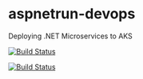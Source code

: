 # aspnetrun-devops
Deploying .NET Microservices to AKS

[![Build Status](https://dev.azure.com/debobrata82/shopping/_apis/build/status/Shoppingclient-pipeline?branchName=main)](https://dev.azure.com/debobrata82/shopping/_build/latest?definitionId=11&branchName=main)

[![Build Status](https://dev.azure.com/debobrata82/shopping/_apis/build/status/ShoppingAPI-pipeline?branchName=main)](https://dev.azure.com/debobrata82/shopping/_build/latest?definitionId=10&branchName=main)
